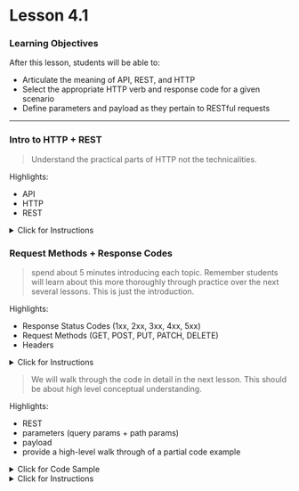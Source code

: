 # Lesson 4.1

### Learning Objectives

After this lesson, students will be able to:

- Articulate the meaning of API, REST, and HTTP
- Select the appropriate HTTP verb and response code for a given scenario
- Define parameters and payload as they pertain to RESTful requests

---

### Intro to HTTP + REST

> Understand the practical parts of HTTP not the technicalities. 

Highlights:

- API
- HTTP
- REST

<details>
<summary> Click for Instructions </summary>

Working with a partner, spend 10 minutes researching and writing your own definitions of:

1. API  (Application Programming Interfaces)
2. HTTP [Mozilla http def](https://developer.mozilla.org/en-US/docs/Web/HTTP/Overview)
3. REST [postman REST def](https://blog.postman.com/rest-api-definition/)

</details>

### Request Methods + Response Codes

> spend about 5 minutes introducing each topic. Remember students will learn about this more thoroughly through practice over the next several lessons. This is just the introduction.

Highlights:

- Response Status Codes (1xx, 2xx, 3xx, 4xx, 5xx)
- Request Methods (GET, POST, PUT, PATCH, DELETE)
- Headers

<details>
<summary> Click for Instructions </summary>

With your partner use the [HTTP Status Code Guide](https://www.restapitutorial.com/httpstatuscodes.html) and the [Mozilla Status Code Documentation](https://developer.mozilla.org/en-US/docs/Web/HTTP/Status) to determine the appropriate status code for each of the following situations:

1. A user clicks on a friend on Facebook, but that friend has deleted their profile and the account no longer exists.
2. A user registers for a web service and a new account is successfully created.
3. A user tries to access a Google Doc document but they are not logged in.
4. A user tries to access their bank account. They are logged in and the action is successful.
5. An online hardware store recently underwent a full website restructure. A user tries to access an old book mark, but the product they are looking for has been moved.
6. A user is attempting to transfer money. As the amount to transfer they have specified "jhy$%1"
7. A user attempts to access a resource. The server is in fact not a server but a teapot.

</details>

> We will walk through the code in detail in the next lesson. This should be about high level conceptual understanding.

Highlights:

- REST
- parameters (query params + path params)
- payload
- provide a high-level walk through of a partial code example

<details>
<summary> Click for Code Sample </summary>

Suppose we are creating an e-commerce application where users can trade their homemade products (like Etsy). Use the below partial code example to demonstrate the role of the HTTP Method, Status Code, Params, and Payload.

```java
    @RequestMapping(value="/products", method = RequestMethod.POST)
    @ResponseStatus(HttpStatus.CREATED)
    public void addProduct(@RequestBody Product product) {
      productRepo.save(product);
    }

    @RequestMapping(value="/products/{id}", method = RequestMethod.GET)
    @ResponseStatus(HttpStatus.OK)
    public Product getProductById(@PathVariable long id) {
      return productRepo.findById(id).get();
    }
```

</details>

<details>
<summary> Click for Instructions </summary>

For each of the following prompts determine the appropriate HTTP method, Default Status Code, Param (if any), and payload (if any):

```
example:

A user is registering for a website

method: POST
status code: 201 (Created)
param: none
payload: new User object
```

1. A user clicks on a Google Doc to open it
2. A user creates a new Google Doc
3. A user updates an existing Google Doc
4. A user deletes a Google Doc

</details>
